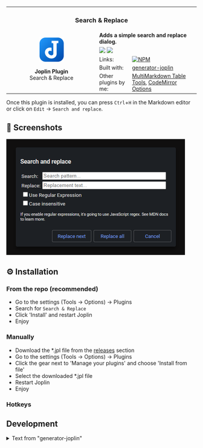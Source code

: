 <table>
    <tr>
        <td colspan="3" align="center">
            <h3>Search & Replace</h3>
        </td>
    </tr>
    <tr>
        <td width="225px" rowspan="6" align="center">
            <img src="./assets/joplin.svg" width="64"><br>
            <p>
                <strong>Joplin Plugin</strong><br>
                Search & Replace
            </p>
        </td>
    </tr>
    <tr>
        <td colspan="2"><strong>Adds a simple search and replace dialog.</strong></td>
    </tr>
    <tr>
        <td colspan="2">
            <img src="https://img.shields.io/npm/v/joplin-plugin-search-and-replace?label=Version&style=for-the-badge">
            <img src="https://img.shields.io/npm/dt/joplin-plugin-search-and-replace?style=for-the-badge">
        </td>
    </tr>
    <tr>
        <td>Links:</td>
        <td>
            <a href="https://www.npmjs.com/package/joplin-plugin-search-and-replace">
                <img src="https://img.shields.io/badge/-npm-9b3030?style=for-the-badge&logo=npm" alt="NPM">
            </a>
        </td>
    </tr>
    <tr>
        <td>Built with:</td>
        <td>
            <a href="https://github.com/laurent22/joplin/tree/dev/packages/generator-joplin">generator-joplin</a>
        </td>
    </tr>
    <tr>
        <td>Other plugins by me:</td>
        <td>
            <a href="https://github.com/FelisDiligens/joplin-plugin-multimd-table-tools">MultiMarkdown Table Tools</a>,
            <a href="https://github.com/FelisDiligens/joplin-plugin-cmoptions">CodeMirror Options</a>
        </td>
    </tr>
</table>

Once this plugin is installed, you can press `Ctrl`+`H` in the Markdown editor or click on `Edit` → `Search and replace`.

## 📸 Screenshots
![](assets/screenshot.png)

## ⚙️ Installation

### From the repo (recommended)

- Go to the settings (Tools → Options) → Plugins
- Search for `Search & Replace`
- Click 'Install' and restart Joplin
- Enjoy

### Manually

- Download the *.jpl file from the [releases](https://github.com/FelisDiligens/joplin-plugin-search-and-replace/releases) section
- Go to the settings (Tools → Options) → Plugins
- Click the gear next to 'Manage your plugins' and choose 'Install from file'
- Select the downloaded *.jpl file
- Restart Joplin
- Enjoy

### Hotkeys

## Development

<details>
<summary>Text from "generator-joplin"</summary>

This is a template to create a new Joplin plugin.

The main two files you will want to look at are:

- `/src/index.ts`, which contains the entry point for the plugin source code.
- `/src/manifest.json`, which is the plugin manifest. It contains information such as the plugin a name, version, etc.

## Building the plugin

The plugin is built using Webpack, which creates the compiled code in `/dist`. A JPL archive will also be created at the root, which can use to distribute the plugin.

To build the plugin, simply run `npm run dist`.

The project is setup to use TypeScript, although you can change the configuration to use plain JavaScript.

### Workaround: Building fails on NodeJS LTS

```bash
export NODE_OPTIONS=--openssl-legacy-provider
```
> Source: https://stackoverflow.com/a/69746937


## Updating the plugin framework

To update the plugin framework, run `npm run update`.

In general this command tries to do the right thing - in particular it's going to merge the changes in package.json and .gitignore instead of overwriting. It will also leave "/src" as well as README.md untouched.

The file that may cause problem is "webpack.config.js" because it's going to be overwritten. For that reason, if you want to change it, consider creating a separate JavaScript file and include it in webpack.config.js. That way, when you update, you only have to restore the line that include your file.

</details>
